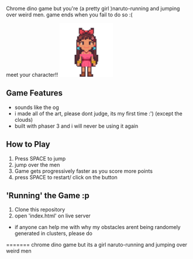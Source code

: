 


Chrome dino game but you're (a pretty girl )naruto-running and jumping over weird men. game ends when you fail to do so :(

meet your character!! 
<img src= assets/girl.png width="147" height="147">

## Game Features
- sounds like the og
- i made all of the art, please dont judge, its my first time :') (except the clouds)
- built with phaser 3 and i will never be using it again


## How to Play
1. Press SPACE to jump
2. jump over the men
3. Game gets progressively faster as you score more points
4. press SPACE to restart/ click on the button



## 'Running' the Game :p

1. Clone this repository
2. open 'index.html' on live server


- if anyone can help me with why my obstacles arent being randomely generated in clusters, please do







=======
chrome dino game but its a girl naruto-running and jumping over weird men

